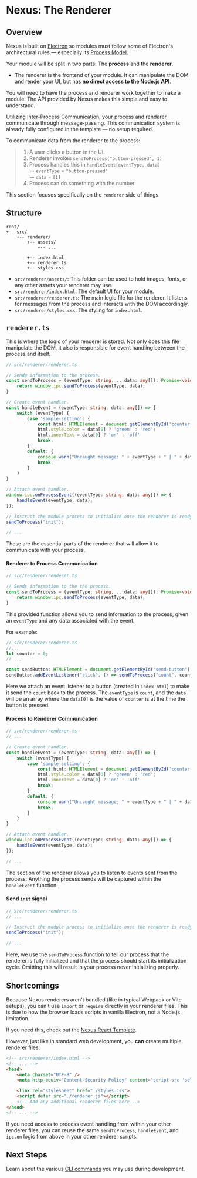# Nexus: The Renderer

## Overview
Nexus is built on [Electron](https://www.electronjs.org/) so modules must follow some of Electron's architectural rules — especially its [Process Model](https://www.electronjs.org/docs/latest/tutorial/process-model).

Your module will be split in two parts: The **process** and the **renderer**. 

- The renderer is the frontend of your module. It can manipulate the DOM and render your UI, but has **no direct access to the Node.js API**.

You will need to have the process and renderer work together to make a module. The API provided by Nexus makes this simple and easy to understand.

Utilizing [Inter-Process Communication](https://www.electronjs.org/docs/latest/tutorial/ipc), your process and renderer communicate through message-passing. This communication system is already fully configured in the template — no setup required.

To communicate data from the renderer to the process:

> 1. A user clicks a button in the UI.
> 2. Renderer invokes  `sendToProcess("button-pressed", 1)`
> 3. Process handles this in `handleEvent(eventType, data)`   
>       ↳ `eventType` = `"button-pressed"`   
>       ↳ `data` = `[1]`   
> 4. Process can do something with the number. 

This section focuses specifically on the `renderer` side of things.

## Structure
```
root/
+-- src/
    +-- renderer/
        +-- assets/
            +-- ...

        +-- index.html
        +-- renderer.ts
        +-- styles.css
```
- `src/renderer/assets/`: This folder can be used to hold images, fonts, or any other assets your renderer may use.
- `src/renderer/index.html`: The default UI for your module.
- `src/renderer/renderer.ts`: The main logic file for the renderer. It listens for messages from the process and interacts with the DOM accordingly.
- `src/renderer/styles.css`: The styling for `index.html`.


## `renderer.ts`
This is where the logic of your renderer is stored. Not only does this file manipulate the DOM, it also is responsible for event handling between the process and itself.

```typescript
// src/renderer/renderer.ts

// Sends information to the process.
const sendToProcess = (eventType: string, ...data: any[]): Promise<void> => {
    return window.ipc.sendToProcess(eventType, data);
}

// Create event handler.
const handleEvent = (eventType: string, data: any[]) => {
    switch (eventType) {
        case 'sample-setting': {
            const html: HTMLElement = document.getElementById('counter-display');
            html.style.color = data[0] ? 'green' : 'red';
            html.innerText = data[0] ? 'on' : 'off'
            break;
        }
        default: {
            console.warn("Uncaught message: " + eventType + " | " + data)
            break;
        }
    }
}

// Attach event handler.
window.ipc.onProcessEvent((eventType: string, data: any[]) => {
    handleEvent(eventType, data);
});

// Instruct the module process to initialize once the renderer is ready.
sendToProcess("init");

// ...
```
These are the essential parts of the renderer that will allow it to communicate with your process.

#### Renderer to Process Communication
```typescript
// src/renderer/renderer.ts

// Sends information to the the process.
const sendToProcess = (eventType: string, ...data: any[]): Promise<void> => {
    return window.ipc.sendToProcess(eventType, data);
}
```
This provided function allows you to send information to the process, given an `eventType` and any data associated with the event.

For example:
```typescript
// src/renderer/renderer.ts
//...
let counter = 0;
// ...

const sendButton: HTMLElement = document.getElementById("send-button")
sendButton.addEventListener("click", () => sendToProcess("count", counter));
```
Here we attach an event listener to a button (created in `index.html`) to make it send the `count` back to the process. The `eventType` is `count`, and the `data` will be an array where the `data[0]` is the value of `counter` is at the time the button is pressed.

#### Process to Renderer Communication
```typescript
// src/renderer/renderer.ts
// ...

// Create event handler.
const handleEvent = (eventType: string, data: any[]) => {
    switch (eventType) {
        case 'sample-setting': {
            const html: HTMLElement = document.getElementById('counter-display');
            html.style.color = data[0] ? 'green' : 'red';
            html.innerText = data[0] ? 'on' : 'off'
            break;
        }
        default: {
            console.warn("Uncaught message: " + eventType + " | " + data)
            break;
        }
    }
}

// Attach event handler.
window.ipc.onProcessEvent((eventType: string, data: any[]) => {
    handleEvent(eventType, data);
});

// ...
```
The section of the renderer allows you to listen to events sent from the process. Anything the process sends will be captured within the `handleEvent` function.

#### Send `init` signal
```typescript
// src/renderer/renderer.ts
// ...

// Instruct the module process to initialize once the renderer is ready.
sendToProcess("init");

// ...
```
Here, we use the `sendToProcess` function to tell our process that the renderer is fully initialized and that the process should start its initialization cycle. Omitting this will result in your process never initializing properly.

## Shortcomings
Because Nexus renderers aren't bundled (like in typical Webpack or Vite setups), you can't use `import` or `require` directly in your renderer files. This is due to how the browser loads scripts in vanilla Electron, not a Node.js limitation.

If you need this, check out the [Nexus React Template](../react/ReactSetup.md).

However, just like in standard web development, you **can** create multiple renderer files.

```html
<!-- src/renderer/index.html -->
<!-- ... -->
<head>
    <meta charset="UTF-8" />
    <meta http-equiv="Content-Security-Policy" content="script-src 'self';">

    <link rel="stylesheet" href="./styles.css">
    <script defer src="./renderer.js"></script>
    <!-- Add any additional renderer files here -->
</head>
<!-- ... -->
```
If you need access to process event handling from within your other renderer files, you can reuse the same `sendToProcess`, `handleEvent`, and `ipc.on` logic from above in your other renderer scripts.

## Next Steps
Learn about the various [CLI commands](./3%20VanillaCommands.md) you may use during development.
